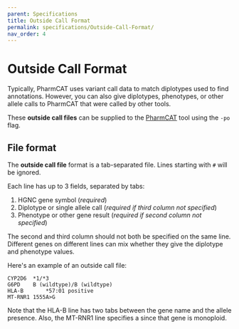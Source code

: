 ```yaml
---
parent: Specifications
title: Outside Call Format
permalink: specifications/Outside-Call-Format/
nav_order: 4
---
```

# Outside Call Format

Typically, PharmCAT uses variant call data to match diplotypes used to find annotations. However, you can also give 
diplotypes, phenotypes, or other allele calls to PharmCAT that were called by other tools.

These **outside call files** can be supplied to the [PharmCAT](/using/Running-PharmCAT#outside-calls) tool using the 
`-po` flag.

## File format

The **outside call file** format is a tab-separated file. Lines starting with `#` will be ignored.

Each line has up to 3 fields, separated by tabs:

1. HGNC gene symbol (_required_)
2. Diplotype or single allele call (_required if third column not specified_)
3. Phenotype or other gene result (_required if second column not specified_)

The second and third column should not both be specified on the same line. Different genes on different lines can mix 
whether they give the diplotype and phenotype values.

Here's an example of an outside call file:

```text
CYP2D6	*1/*3
G6PD	B (wildtype)/B (wildtype)
HLA-B		*57:01 positive
MT-RNR1	1555A>G
```

Note that the HLA-B line has two tabs between the gene name and the allele presence. Also, the MT-RNR1 line specifies a 
since that gene is monoploid.
